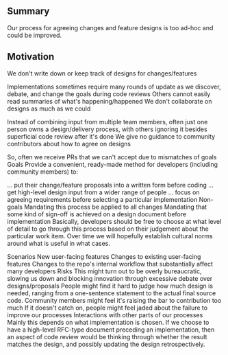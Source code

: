 ## Summary
Our process for agreeing changes and feature designs is too ad-hoc and could be improved.

## Motivation
We don't write down or keep track of designs for changes/features

Implementations sometimes require many rounds of update as we discover, debate, and change the goals during code reviews
Others cannot easily read summaries of what's happening/happened
We don't collaborate on designs as much as we could

Instead of combining input from multiple team members, often just one person owns a design/delivery process, with others ignoring it besides superficial code review after it's done
We give no guidance to community contributors about how to agree on designs

So, often we receive PRs that we can't accept due to mismatches of goals
Goals
Provide a convenient, ready-made method for developers (including community members) to:

... put their change/feature proposals into a written form before coding
... get high-level design input from a wider range of people
... focus on agreeing requirements before selecting a particular implementation
Non-goals
Mandating this process be applied to all changes
Mandating that some kind of sign-off is achieved on a design document before implementation
Basically, developers should be free to choose at what level of detail to go through this process based on their judgement about the particular work item. Over time we will hopefully establish cultural norms around what is useful in what cases.

Scenarios
New user-facing features
Changes to existing user-facing features
Changes to the repo's internal workflow that substantially affect many developers
Risks
This might turn out to be overly bureaucratic, slowing us down and blocking innovation through excessive debate over designs/proposals
People might find it hard to judge how much design is needed, ranging from a one-sentence statement to the actual final source code.
Community members might feel it's raising the bar to contribution too much
If it doesn't catch on, people might feel jaded about the failure to improve our processes
Interactions with other parts of our processes
Mainly this depends on what implementation is chosen. If we choose to have a high-level RFC-type document preceding an implementation, then an aspect of code review would be thinking through whether the result matches the design, and possibly updating the design retrospectively.
